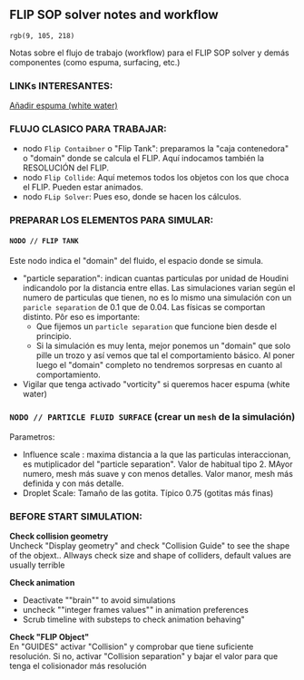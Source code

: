 ## FLIP SOP solver notes and workflow

`rgb(9, 105, 218)`

Notas sobre el flujo de trabajo (workflow) para el FLIP SOP solver y demás componentes (como espuma, surfacing, etc.)

### LINKs INTERESANTES:   


[Añadir espuma (white water)](https://www.youtube.com/watch?v=L-o0SEijZ7U)


### FLUJO CLASICO PARA TRABAJAR:   

- nodo `Flip Contaibner` o "Flip Tank": preparamos la "caja contenedora" o "domain" donde se calcula el FLIP. Aquí indocamos también la RESOLUCIÓN del FLIP.
- nodo `Flip Collide`: Aquí metemos todos los objetos con los que choca el FLIP. Pueden estar animados.
- nodo `FLip Solver`: Pues eso, donde se hacen los cálculos.

### PREPARAR LOS ELEMENTOS PARA SIMULAR:   

#### `NODO // FLIP TANK`   

Este nodo indica el "domain" del fluido, el espacio donde se simula.   

- "particle separation": indican cuantas particulas por unidad de Houdini indicandolo por la distancia entre ellas. Las simulaciones varian según el numero de particulas que tienen, no es lo mismo una simulación con un `paricle separation` de 0.1 que de 0.04. Las físicas se comportan distinto. Pôr eso es importante:    
  - Que fijemos un `particle separation` que funcione bien desde el principio.
  - Si la simulación es muy lenta, mejor ponemos un "domain" que solo pille un trozo y así vemos que tal el comportamiento básico. Al poner luego el "domain" completo no tendremos sorpresas en cuanto al comportamiento.   
- Vigilar que tenga activado "vorticity" si queremos hacer espuma (white water)   

### `NODO // PARTICLE FLUID SURFACE` (crear un `mesh` de la simulación)   

Parametros:
- Influence scale : maxima distancia a la que las particulas interaccionan, es mutiplicador del "particle separation". Valor de habitual tipo 2. MAyor numero, mesh más suave y con menos detalles. Valor manor, mesh más definida y con más detalle.
- Droplet Scale: Tamaño de las gotita. Típico 0.75 (gotitas más finas)

### BEFORE START SIMULATION:   
**Check collision geometry**   
Uncheck "Display geometry" and check "Collision Guide" to see the shape of the objext.. Allways check size and shape of colliders, default values are usually terrible

**Check animation**   
- Deactivate ""brain"" to avoid simulations   
- uncheck ""integer frames values"" in animation preferences   
- Scrub timeline with substeps to check animation behaving"   

**Check "FLIP Object"**   
En "GUIDES" activar "Collision" y comprobar que tiene suficiente resolución. Si no, activar "Collision separation" y bajar el valor para que tenga el colisionador más resolución   
